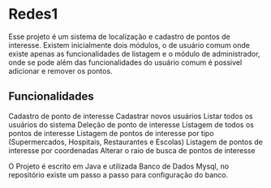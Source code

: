 # Redes1

Esse projeto é um sistema de localização e cadastro de pontos de interesse. 
Existem inicialmente dois módulos, o de usuário comum onde existe apenas as funcionalidades de listagem e o módulo de
administrador, onde se pode além das funcionalidades do usuário comum é possivel adicionar e remover os pontos.

## Funcionalidades

Cadastro de ponto de interesse 
Cadastrar novos usuários 
Listar todos os usuários do sistema
Deleção de ponto de interesse
Listagem de todos os pontos de interesse
Listagem de pontos de interesse por tipo (Supermercados, Hospitais, Restaurantes e Escolas)
Listagem de pontos de interesse por coordenadas
Alterar o raio de busca de pontos de interesse

O Projeto é escrito em Java e utilizada Banco de Dados Mysql, no repositório existe um passo a passo para configuração do banco. 
